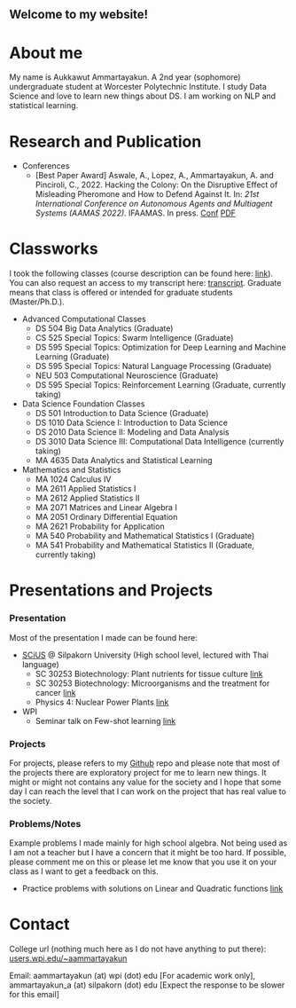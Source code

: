 ## Welcome to my website!

# About me

My name is Aukkawut Ammartayakun. A 2nd year (sophomore) undergraduate student at Worcester Polytechnic Institute. I study Data Science and love to learn new things about DS. I am working on NLP and statistical learning.

# Research and Publication

* Conferences
  * [Best Paper Award] Aswale, A., Lopez, A., Ammartayakun, A. and Pinciroli, C., 2022. Hacking the Colony: On the Disruptive Effect of Misleading Pheromone and How to Defend Against It. In: *21st International Conference on Autonomous Agents and Multiagent Systems (AAMAS 2022)*. IFAAMAS. In press. [Conf](https://aamas2022-conference.auckland.ac.nz/accepted/papers/) [PDF](https://drive.google.com/file/d/19-eM7qSVQ63yAqscgOil2UC4d9gaumJy/view?usp=sharing) 

# Classworks

I took the following classes (course description can be found here: [link](https://www.wpi.edu/academics/calendar-courses/course-descriptions)). You can also request an access to my transcript here: [transcript](https://drive.google.com/file/d/1nckLWDYDTMIdIoBnvJkyXlAu18OHUsLX/view?usp=sharing). Graduate means that class is offered or intended for graduate students (Master/Ph.D.).

* Advanced Computational Classes
  *  DS 504 Big Data Analytics (Graduate)
  *  CS 525 Special Topics: Swarm Intelligence (Graduate)
  *  DS 595 Special Topics: Optimization for Deep Learning and Machine Learning (Graduate)
  *  DS 595 Special Topics: Natural Language Processing (Graduate)
  *  NEU 503 Computational Neuroscience (Graduate)
  *  DS 595 Special Topics: Reinforcement Learning (Graduate, currently taking)
* Data Science Foundation Classes
  *  DS 501 Introduction to Data Science (Graduate)
  *  DS 1010 Data Science I: Introduction to Data Science
  *  DS 2010 Data Science II: Modeling and Data Analysis
  *  DS 3010 Data Science III: Computational Data Intelligence (currently taking)
  *  MA 4635 Data Analytics and Statistical Learning
* Mathematics and Statistics
  *  MA 1024 Calculus IV
  *  MA 2611 Applied Statistics I
  *  MA 2612 Applied Statistics II  
  *  MA 2071 Matrices and Linear Algebra I
  *  MA 2051 Ordinary Differential Equation
  *  MA 2621 Probability for Application
  *  MA 540 Probability and Mathematical Statistics I (Graduate)
  *  MA 541 Probability and Mathematical Statistics II (Graduate, currently taking)

# Presentations and Projects

### Presentation

Most of the presentation I made can be found here:

* [SCiUS](http://scius.sc.su.ac.th/) @ Silpakorn University (High school level, lectured with Thai language)
  * SC 30253 Biotechnology: Plant nutrients for tissue culture [link](/collections/presentation/biotech_essential_nutrients.pdf)
  * SC 30253 Biotechnology: Microorganisms and the treatment for cancer [link](/collections/presentation/Medical_Biotech%20(2).pdf)
  * Physics 4: Nuclear Power Plants [link](/collections/presentation/L14NuclearPP_lq.pdf)
* WPI
  * Seminar talk on Few-shot learning [link](/collections/presentation/ds595_optimization.pdf)

### Projects

For projects, please refers to my [Github](https://github.com/aukkawut) repo and please note that most of the projects there are exploratory project for me to learn new things. It might or might not contains any value for the society and I hope that some day I can reach the level that I can work on the project that has real value to the society.

### Problems/Notes

Example problems I made mainly for high school algebra. Not being used as I am not a teacher but I have a concern that it might be too hard. If possible, please comment me on this or please let me know that you use it on your class as I want to get a feedback on this.

* Practice problems with solutions on Linear and Quadratic functions [link](/collections/GenMath2022/practice_problems/Quadratic.pdf)

# Contact

College url (nothing much here as I do not have anything to put there): [users.wpi.edu/~aammartayakun](https://users.wpi.edu/~aammartayakun)

Email: aammartayakun (at) wpi (dot) edu [For academic work only], ammartayakun_a (at) silpakorn (dot) edu [Expect the response to be slower for this email]
